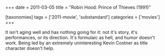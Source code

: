 +++
date = 2011-03-05
title = "Robin Hood: Prince of Thieves (1991)"

[taxonomies]
tags = ['2011-movie', 'substandard']
categories = ['movies']
+++

It isn\'t aging well and has nothing going for it: not it\'s story,
it\'s performances, or its direction. It\'s formulaic as hell, and humor
doesn\'t work. Being led by an extremely uninteresting Kevin Costner as
title character doesn\'t help.
